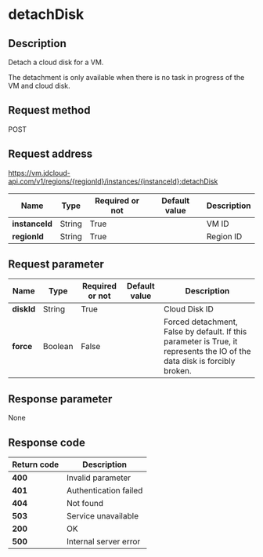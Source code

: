 # detachDisk


## Description
Detach a cloud disk for a VM.

The detachment is only available when there is no task in progress of the VM  and cloud disk. 


## Request method
POST

## Request address
https://vm.jdcloud-api.com/v1/regions/{regionId}/instances/{instanceId}:detachDisk

|Name|Type|Required or not|Default value|Description|
|---|---|---|---|---|
|**instanceId**|String|True| |VM ID|
|**regionId**|String|True| |Region ID|

## Request parameter
|Name|Type|Required or not|Default value|Description|
|---|---|---|---|---|
|**diskId**|String|True| |Cloud Disk ID|
|**force**|Boolean|False| |Forced detachment, False by default. If this parameter is True, it represents the IO of the data disk is forcibly broken.|


## Response parameter
None


## Response code
|Return code|Description|
|---|---|
|**400**|Invalid parameter|
|**401**|Authentication failed|
|**404**|Not found|
|**503**|Service unavailable|
|**200**|OK|
|**500**|Internal server error|

